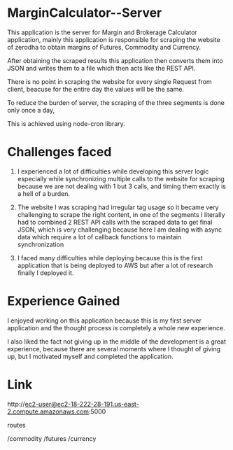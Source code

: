 # MarginCalculator--Server

This application is the server for Margin and Brokerage Calculator application, mainly this application is responsible for scraping the website of 
zerodha to obtain margins of Futures, Commodity and Currency.

After obtaining the scraped results this application then converts them into JSON and writes them to a file which then acts like the REST API.

There is no point in scraping the website for every single Request from client, beacuse for the entire day the values will be the same.

To reduce the burden of server, the scraping of the three segments is done only once a day, 

This is achieved using node-cron library.

# Challenges faced
1.  I experienced a lot of difficulties while developing this server logic especially while synchronizing multiple calls to the website for scraping because we are not dealing with 1 but 3 calls, and timing them exactly is a hell of a burden.

2.  The website I was scraping had irregular tag usage so it became very challenging to scrape the right content, in one of the segments I literally had to combined 2 REST API calls with the scraped data to get final JSON, which is very challenging because here I am dealing with async data which require a lot of callback functions to maintain synchronization 

3.  I faced many difficulties while deploying because this is the first application that is being deployed to AWS but after a lot of research finally I deployed it.


# Experience Gained
I enjoyed working on this application because this is my first server application and the thought process is completely a whole new experience.

I also liked the fact not giving up in the middle of the development is a great experience, because there are several moments where I thought of giving up, but I motivated myself and completed the application.

# Link

http://ec2-user@ec2-18-222-28-191.us-east-2.compute.amazonaws.com:5000

routes

/commodity
/futures
/currency
